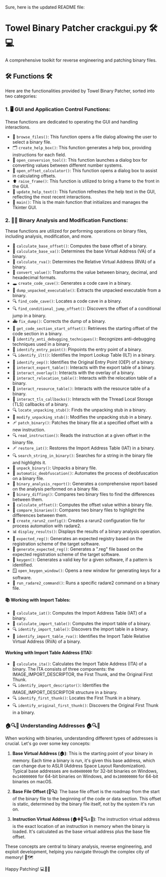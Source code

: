 Sure, here is the updated README file:

# Towel Binary Patcher crackgui.py 🛠️💻

A comprehensive toolkit for reverse engineering and patching binary files.

## 🛠️ Functions 🛠️

Here are the functionalities provided by Towel Binary Patcher, sorted into two categories:

### 1. 🖥️ **GUI and Application Control Functions:**

These functions are dedicated to operating the GUI and handling interactions.

- 📂 `browse_files()`: This function opens a file dialog allowing the user to select a binary file.
- 🗂️ `create_help_box()`: This function generates a help box, providing instructions for each field.
- 🔀 `open_conversion_tool()`: This function launches a dialog box for converting values between different number systems.
- 🧮 `open_offset_calculator()`: This function opens a dialog box to assist in calculating offsets.
- ⬆️ `raise_frame()`: This function is utilized to bring a frame to the front in the GUI.
- 📝 `update_help_text()`: This function refreshes the help text in the GUI, reflecting the most recent interactions.
- 🏁 `main()`: This is the main function that initializes and manages the Tkinter GUI.

### 2. 🕵️‍♂️ Binary Analysis and Modification Functions:

These functions are utilized for performing operations on binary files, including analysis, modification, and more.

- 📏 `calculate_base_offset()`: Computes the base offset of a binary.
- 📏 `calculate_base_va()`: Determines the base Virtual Address (VA) of a binary.
- 📏 `calculate_rva()`: Determines the Relative Virtual Address (RVA) of a binary.
- 🔄 `convert_value()`: Transforms the value between binary, decimal, and hexadecimal formats.
- 🕳️ `create_code_cave()`: Generates a code cave in a binary.
- 🚚 `dump_unpacked_executable()`: Extracts the unpacked executable from a binary.
- 🔍 `find_code_cave()`: Locates a code cave in a binary.
- 🔍 `find_conditional_jump_offset()`: Discovers the offset of a conditional jump in a binary.
- 🚑 `fix_dump()`: Corrects the dump of a binary.
- 📍 `get_code_section_start_offset()`: Retrieves the starting offset of the code section in a binary.
- 👀 `identify_anti_debugging_techniques()`: Recognizes anti-debugging techniques used in a binary.
- 📍 `identify_entry_point()`: Pinpoints the entry point of a binary.
- 🔍 `identify_ilt()`: Identifies the Import Lookup Table (ILT) in a binary.
- 📍 `identify_oep()`: Identifies the Original Entry Point (OEP) of a binary.
- 🔎 `interact_export_table()`: Interacts with the export table of a binary.
- 🔎 `interact_overlay()`: Interacts with the overlay of a binary.
- 🔎 `interact_relocation_table()`: Interacts with the relocation table of a binary.
- 🔎 `interact_resource_table()`: Interacts with the resource table of a binary.
- 🔎 `interact_tls_callbacks()`: Interacts with the Thread Local Storage (TLS) callbacks of a binary.
- 🔍 `locate_unpacking_stub()`: Finds the unpacking stub in a binary.
- 🔧 `modify_unpacking_stub()`: Modifies the unpacking stub in a binary.
- 🩹 `patch_binary()`: Patches the binary file at a specified offset with a new instruction.
- 🔍 `read_instruction()`: Reads the instruction at a given offset in the binary file.
- 🩹 `restore_iat()`: Restores the Import Address Table (IAT) in a binary.
- 🔍 `search_string_in_binary()`: Searches for a string in the binary file and highlights it.
- 🎁 `unpack_binary()`: Unpacks a binary file.
- 🤖 `automatic_deobfuscation()`: Automates the process of deobfuscation on a binary file.
- 📝 `binary_analysis_report()`: Generates a comprehensive report based on the analysis performed on a binary file.
- 📐 `binary_diffing()`: Compares two binary files to find the differences between them.
- 🧮 `calculate_offset()`: Computes the offset value within a binary file.
- 👥 `compare_binaries()`: Compares two binary files to highlight the differences between them.
- 📄 `create_rarun2_config()`: Creates a rarun2 configuration file for process automation with radare2.
- 📊 `display_results()`: Displays the results of a binary analysis operation.
- 🎁 `expected_reg()`: Generates an expected registry based on the registration scheme of the target software.
- 🎁 `generate_expected_reg()`: Generates a ".reg" file based on the expected registration scheme of the target software.
- 🔑 `keygen()`: Generates a valid key for a given software, if a pattern is identified.
- 🪟 `open_keygen_window()`: Opens a new window for generating keys for a software.
- 🚀 `run_radare2_command()`: Runs a specific radare2 command on a binary file.

#### 📚 Working with Import Tables:
- 📍 `calculate_iat()`: Computes the Import Address Table (IAT) of a binary.
- 📍 `calculate_import_table()`: Computes the import table of a binary.
- 🔍 `identify_import_table()`: Discovers the import table in a binary.
- 📍 `identify_import_table_rva()`: Identifies the Import Table Relative Virtual Address (RVA) of a binary.

#### Working with Import Table Address (ITA):
- 📍 `calculate_ita()`: Calculates the Import Table Address (ITA) of a binary. The ITA consists of three components: the IMAGE_IMPORT_DESCRIPTOR, the First Thunk, and the Original First Thunk.
- 🔍 `identify_import_descriptor()`: Identifies the IMAGE_IMPORT_DESCRIPTOR structure in a binary.
- 🔍 `identify_first_thunk()`: Locates the First Thunk in a binary.
- 🔍 `identify_original_first_thunk()`: Discovers the Original First Thunk in a binary.

### 🏠🔍📍 Understanding Addresses 🏠🔍📍

When working with binaries, understanding different types of addresses is crucial. Let's go over some key concepts:

1. **Base Virtual Address (🏠)**: This is the starting point of your binary in memory. Each time a binary is run, it's given this base address, which can change due to ASLR (Address Space Layout Randomization). Typical base addresses are `0x00400000` for 32-bit binaries on Windows, `0x140000000` for 64-bit binaries on Windows, and `0x100000000` for 64-bit binaries on macOS.

2. **Base File Offset (📄🔍)**: The base file offset is the roadmap from the start of the binary file to the beginning of the code or data section. This offset is static, determined by the binary file itself, not by the system it's run on.

3. **Instruction Virtual Address (🏠➕📄🔍=📍)**: The instruction virtual address is the exact location of an instruction in memory when the binary is loaded. It's calculated as the base virtual address plus the base file offset.

These concepts are central to binary analysis, reverse engineering, and exploit development, helping you navigate through the complex city of memory! 🧭🗺️

Happy Patching! 💻🎯🚀
